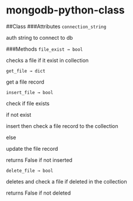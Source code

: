 # mongodb-python-class
##Class
###Attributes
`connection_string`

auth string to connect to db

###Methods
`file_exist → bool`

checks a file if it exist in collection

`get_file → dict`

get a file record

`insert_file → bool`

check if file exists

if not exist

insert then check a file record to the collection

else

update the file record

returns False if not inserted

`delete_file → bool`

deletes and check a file if deleted in the collection

returns False if not deleted